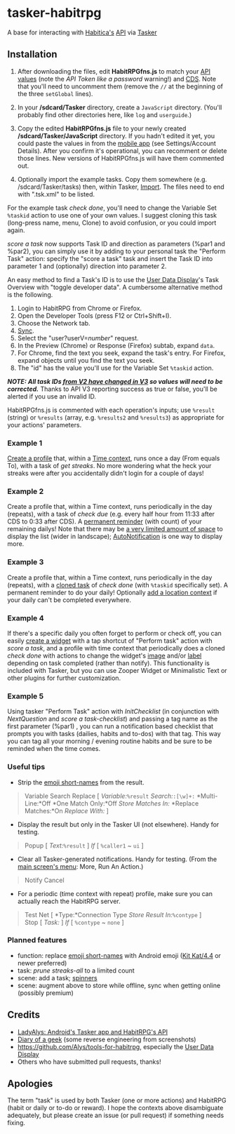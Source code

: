 tasker-habitrpg
===============

A base for interacting with [Habitica's](https://habitica.com/) [API](https://habitica.com/apidoc/) via [Tasker](http://tasker.dinglisch.net/)

Installation
------------

1. After downloading the files, edit **HabitRPGfns.js** to match your [API values](https://habitica.com/#/options/settings/api) (note the *API Token like a password* warning!) and [CDS](http://habitica.wikia.com/wiki/Settings#Custom_Day_Start). Note that you'll need to uncomment them (remove the ```//``` at the beginning of the three ```setGlobal``` lines).

2. In your **/sdcard/Tasker** directory, create a ```JavaScript``` directory.
(You'll probably find other directories here, like ```log``` and ```userguide```.)

3. Copy the edited **HabitRPGfns.js** file to your newly created **/sdcard/Tasker/JavaScript** directory.
If you hadn't edited it yet, you could paste the values in from the [mobile app](https://play.google.com/store/apps/details?id=com.habitrpg.android.habitica) (see Settings/Account Details). After you confirm it's operational, you can recomment or delete those lines. New versions of HabitRPGfns.js will have them commented out.

4. Optionally import the example tasks. Copy them somewhere (e.g. /sdcard/Tasker/tasks) then, within Tasker, [Import](http://tasker.dinglisch.net/userguide/en/faqs/faq-how.html#q). The files need to end with ".tsk.xml" to be listed.

For the example task  *check done*, you'll need to change the Variable Set ```%taskid``` action to use one of your own values. I suggest cloning this task (long-press name, menu, Clone) to avoid confusion, or you could import again.

*score a task* now supports Task ID and direction as parameters (%par1 and %par2), you can simply use it by adding to your personal task the "Perform Task" action: specify the "score a task" task and insert the Task ID into parameter 1 and (optionally) direction into parameter 2.

An easy method to find a Task's ID is to use the [User Data Display](https://oldgods.net/habitrpg/habitrpg_user_data_display.html)'s Task Overview with "toggle developer data".
A cumbersome alternative method is the following.
  1. Login to HabitRPG from Chrome or Firefox.
  2. Open the Developer Tools (press F12 or Ctrl+Shift+I).
  3. Choose the Network tab.
  4. [Sync](http://habitica.wikia.com/wiki/Sync).
  5. Select the "user?userV=*number*" request.
  6. In the Preview (Chrome) or Response (Firefox) subtab, expand ```data```.
  7. For Chrome, find the text you seek, expand the task's entry. For Firefox, expand objects until you find the text you seek.
  8. The "id" has the value you'll use for the Variable Set ```%taskid``` action.

***NOTE: All task IDs [from V2 have changed in V3](http://devs.habitica.com/important-notice-about-the-migration-from-api-v2-to-v3/) so values will need to be corrected.*** Thanks to API V3 reporting success as true or false, you'll be alerted if you use an invalid ID.

HabitRPGfns.js is commented with each operation's inputs; use ```%result``` (string) or ```%results``` (array, e.g. ```%results2``` and ```%results3```) as appropriate for your actions' parameters.

### Example 1
[Create a profile](http://www.pocketables.com/2013/05/beginners-guide-to-tasker-part-1-5-tasker-basics-new-ui.html) that, within a [Time context](http://tasker.dinglisch.net/userguide/en/timecontext.html), runs once a day (From equals To), with a task of *get streaks*. No more wondering what the heck your streaks were after you accidentally didn't login for a couple of days!

### Example 2
Create a profile that, within a Time context, runs periodically in the day (repeats), with a task of *check due* (e.g. every half hour from 11:33 after CDS to 0:33 after CDS).
A [permanent reminder](http://tasker.dinglisch.net/userguide/en/help/ah_notification.html) (with count) of your remaining dailys!
Note that there may be [a very limited amount of space](https://groups.google.com/forum/#!msg/tasker/NQ_mHxRRhVE/U8_7uuFcx5QJ) to display the list (wider in landscape); [AutoNotification](https://play.google.com/store/apps/details?id=com.joaomgcd.autonotification) is one way to display more.

### Example 3
Create a profile that, within a Time context, runs periodically in the day (repeats), with a [cloned task](http://tasker.dinglisch.net/userguide/en/activity_main.html#tasks) of *check done* (with ```%taskid``` specifically set).
A permanent reminder to do your daily! Optionally [add a location context](http://tasker.dinglisch.net/userguide/en/loccontext.html) if your daily can't be completed everywhere.

### Example 4
If there's a specific daily you often forget to perform or check off, you can easily [create a widget](http://tasker.dinglisch.net/userguide/en/app_widgets.html)
with a tap shortcut of "Perform task" action with *score a task*,
and a profile with time context that periodically does a cloned *check done*
with actions to change the widget's [image](http://tasker.dinglisch.net/userguide/en/help/ah_change_widget_icon.html) and/or [label](http://tasker.dinglisch.net/userguide/en/help/ah_change_widget_text.html) depending on task completed (rather than notify).
This functionality is included with Tasker, but you can use Zooper Widget or Minimalistic Text or other plugins for further customization.

### Example 5
Using tasker "Perform Task" action with *InitChecklist* (in conjunction with *NextQuestion* and *score a task-checklist*) and passing a tag name as the first parameter (%par1) , you can run a notification based checklist that prompts you with tasks (dailies, habits and to-dos) with that tag. This way you can tag all your morning / evening routine habits and be sure to be reminded when the time comes.

### Useful tips
* Strip the [emoji short-names](http://www.emoji-cheat-sheet.com/) from the result.

>  Variable Search Replace [ *Variable:*```%result``` *Search:*```:[\w]+:``` *Multi-Line:*Off *One Match Only:*Off *Store Matches In:* *Replace Matches:*On *Replace With:* ]

* Display the result but only in the Tasker UI (not elsewhere). Handy for testing.

>  Popup [ *Text:*```%result``` ] *If* [ ```%caller1``` ~ ```ui``` ]

* Clear all Tasker-generated notifications. Handy for testing.
(From the [main screen's menu](http://tasker.dinglisch.net/userguide/en/activity_main.html#menus): More, Run An Action.)

> Notify Cancel

* For a periodic (time context with repeat) profile, make sure you can actually reach the HabitRPG server.

> Test Net [ *Type:*Connection Type *Store Result In:*```%contype``` ]<br>
> Stop [ *Task:* ] *If* [ ```%contype``` ~ ```none``` ]

### Planned features
* function: replace [emoji short-names](http://www.emoji-cheat-sheet.com/) with Android emoji ([Kit Kat/4.4](http://emojipedia.org/google-emoji-list/) or newer preferred)
* task: *prune streaks-all* to a limited count
* scene: add a task; [spinners](http://developer.android.com/guide/topics/ui/controls/spinner.html)
* scene: augment above to store while offline, sync when getting online (possibly premium)

Credits
-------
* [LadyAlys: Android's Tasker app and HabitRPG's API](http://habitica.wikia.com/wiki/User_blog:LadyAlys/Android%27s_Tasker_app_and_HabitRPG%27s_API)
* [Diary of a geek](http://blog.andrew.net.au/2014/08/05#nfc_habitrpg) (some reverse engineering from screenshots)
* https://github.com/Alys/tools-for-habitrpg, especially the [User Data Display](https://oldgods.net/habitrpg/habitrpg_user_data_display.html)
* Others who have submitted pull requests, thanks!

Apologies
---------
The term "task" is used by both Tasker (one or more actions) and HabitRPG (habit or daily or to-do or reward). I hope the contexts above disambiguate adequately, but please create an issue (or pull request) if something needs fixing.
